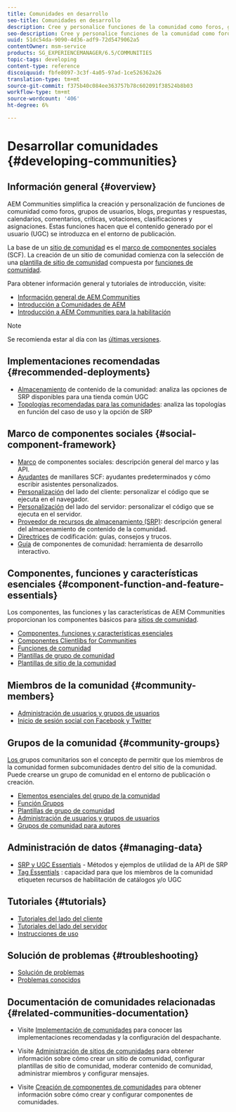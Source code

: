 ```yaml
---
title: Comunidades en desarrollo
seo-title: Comunidades en desarrollo
description: Cree y personalice funciones de la comunidad como foros, grupos de usuarios y mucho más
seo-description: Cree y personalice funciones de la comunidad como foros, grupos de usuarios y mucho más
uuid: 51dc54da-9090-4d36-adf9-72d5479062a5
contentOwner: msm-service
products: SG_EXPERIENCEMANAGER/6.5/COMMUNITIES
topic-tags: developing
content-type: reference
discoiquuid: fbfe8097-3c3f-4a05-97ad-1ce526362a26
translation-type: tm+mt
source-git-commit: f375b40c084ee363757b78c602091f38524b8b03
workflow-type: tm+mt
source-wordcount: '406'
ht-degree: 6%

---
```



# Desarrollar comunidades {#developing-communities}

## Información general {#overview}

AEM Communities simplifica la creación y personalización de funciones de comunidad como foros, grupos de usuarios, blogs, preguntas y respuestas, calendarios, comentarios, críticas, votaciones, clasificaciones y asignaciones. Estas funciones hacen que el contenido generado por el usuario (UGC) se introduzca en el entorno de publicación.

La base de un [sitio de comunidad](overview.md#communitiessites) es el [marco de componentes sociales](scf.md) (SCF). La creación de un sitio de comunidad comienza con la selección de una [plantilla de sitio de comunidad](sites-console.md) compuesta por [funciones de comunidad](functions.md).

Para obtener información general y tutoriales de introducción, visite:

* [Información general de AEM Communities](overview.md)
* [Introducción a Comunidades de AEM](getting-started.md)
* [Introducción a AEM Communities para la habilitación](getting-started-enablement.md)

>[!NOTE]
> 
>Se recomienda estar al día con las [últimas versiones](deploy-communities.md#latest-releases).

## Implementaciones recomendadas {#recommended-deployments}

* [Almacenamiento](working-with-srp.md) de contenido de la comunidad: analiza las opciones de SRP disponibles para una tienda común UGC
* [Topologías recomendadas para las comunidades](topologies.md): analiza las topologías en función del caso de uso y la opción de SRP

## Marco de componentes sociales {#social-component-framework}

* [Marco](scf.md) de componentes sociales: descripción general del marco y las API.
* [Ayudantes](handlebars-helpers.md) de manillares SCF: ayudantes predeterminados y cómo escribir asistentes personalizados.
* [Personalización](client-customize.md) del lado del cliente: personalizar el código que se ejecuta en el navegador.
* [Personalización](server-customize.md) del lado del servidor: personalizar el código que se ejecuta en el servidor.
* [Proveedor de recursos de almacenamiento (SRP)](srp.md): descripción general del almacenamiento de contenido de la comunidad.
* [Directrices](code-guide.md) de codificación: guías, consejos y trucos.
* [Guía](components-guide.md) de componentes de comunidad: herramienta de desarrollo interactivo.

## Componentes, funciones y características esenciales {#component-function-and-feature-essentials}

Los componentes, las funciones y las características de AEM Communities proporcionan los componentes básicos para [sitios de comunidad](sites-console.md).

* [Componentes, funciones y características esenciales](essentials.md)
* [Componentes Clientlibs for Communities](clientlibs.md)
* [Funciones de comunidad](functions.md)
* [Plantillas de grupo de comunidad](tools-groups.md)
* [Plantillas de sitio de la comunidad](sites.md)

## Miembros de la comunidad {#community-members}

* [Administración de usuarios y grupos de usuarios](users.md)
* [Inicio de sesión social con Facebook y Twitter](social-login.md)

## Grupos de la comunidad {#community-groups}

[Los ](overview.md#communitygroups) grupos comunitarios son el concepto de permitir que los miembros de la comunidad formen subcomunidades dentro del sitio de la comunidad. Puede crearse un grupo de comunidad en el entorno de publicación o creación.

* [Elementos esenciales del grupo de la comunidad](essentials-groups.md)
* [Función Grupos](functions.md#groups-function)
* [Plantillas de grupo de comunidad](tools-groups.md)
* [Administración de usuarios y grupos de usuarios](users.md)
* [Grupos de comunidad para autores](creating-groups.md)

## Administración de datos {#managing-data}

* [SRP y UGC Essentials](srp-and-ugc.md)  - Métodos y ejemplos de utilidad de la API de SRP
* [Tag Essentials](tag.md) : capacidad para que los miembros de la comunidad etiqueten recursos de habilitación de catálogos y/o UGC

## Tutoriales {#tutorials}

* [Tutoriales del lado del cliente](tutorials.md#client-side-customization)
* [Tutoriales del lado del servidor](tutorials.md#server-side-customization)
* [Instrucciones de uso](tutorials.md#how-to-instructions)

## Solución de problemas {#troubleshooting}

* [Solución de problemas](troubleshooting.md)
* [Problemas conocidos](/help/release-notes/known-issues.md)

## Documentación de comunidades relacionadas {#related-communities-documentation}

* Visite [Implementación de comunidades](deploy-communities.md) para conocer las implementaciones recomendadas y la configuración del despachante.

* Visite [Administración de sitios de comunidades](administer-landing.md) para obtener información sobre cómo crear un sitio de comunidad, configurar plantillas de sitio de comunidad, moderar contenido de comunidad, administrar miembros y configurar mensajes.

* Visite [Creación de componentes de comunidades](author-communities.md) para obtener información sobre cómo crear y configurar componentes de comunidades.

